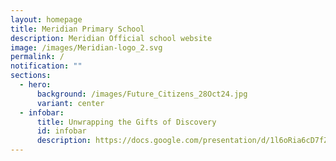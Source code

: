 ```yaml
---
layout: homepage
title: Meridian Primary School
description: Meridian Official school website
image: /images/Meridian-logo_2.svg
permalink: /
notification: ""
sections:
  - hero:
      background: /images/Future_Citizens_28Oct24.jpg
      variant: center
  - infobar:
      title: Unwrapping the Gifts of Discovery
      id: infobar
      description: https://docs.google.com/presentation/d/1l6oRia6cD7fZk0hOR5sR0K8bN9S2CyLoDbWZG8rgLwI/edit?usp=sharing
---
```

